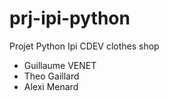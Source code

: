 # prj-ipi-python
Projet Python Ipi CDEV clothes shop
- Guillaume VENET
- Theo Gaillard
- Alexi Menard